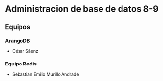 # Administracion de base de datos 8-9

## Equipos

### ArangoDB
* César Sáenz

### Equipo Redis
* Sebastian Emilio Murillo Andrade